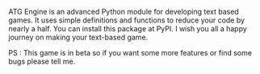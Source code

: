 ATG Engine is an advanced Python module for developing text based games. It uses simple definitions and functions to reduce your code by nearly a half. You can install this package at PyPI. I wish you all a happy journey on making your text-based game.

PS : This game is in beta so if you want some more features or find some bugs please tell me.